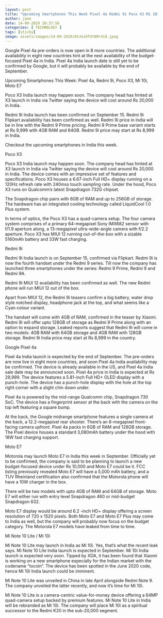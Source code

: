 ```yaml
---
layout: post
title: "Upcoming Smartphones This Week Pixel 4a Redmi 9i Poco X3 Mi 10i Moto E7"
author: jane 
date: 14-09-2020 10:37:58 
categories: [ TECHNOLOGY ] 
tags: [sticky]
image: assets/images/14-09-2020/EhJeiOfUYAMr4i8.jpeg
---
```

Google Pixel 4a pre-orders is now open in 8 more countries. The additional availability in eight new countries hint at the next availability of the budget-focused Pixel 4a in India. Pixel 4a India launch date is still yet to be confirmed by Google, but it will probably be available by the end of September.



Upcoming Smartphones This Week: Pixel 4a, Redmi 9i, Poco X3, Mi 10i, Moto E7

Poco X3 India launch may happen soon. The company head has hinted at X3 launch in India via Twitter saying the device will cost around Rs 20,000 in India.



Redmi 9i India launch has been confirmed on September 15. Redmi 9i Flipkart availability has been confirmed as well. Redmi 9i price in India will be in line with the Redmi 9 Prime pricing. Redmi 9 Prime base variant starts at Rs 9,999 with 4GB RAM and 64GB. Redmi 9i price may start at Rs 8,999 in India.



Checkout the upcoming smartphones in India this week.



Poco X3

Poco X3 India launch may happen soon. The company head has hinted at X3 launch in India via Twitter saying the device will cost around Rs 20,000 in India. The device comes with an impressive set of features and specifications. Poco X3 houses a 6.67-inch Full HD+ display running on a 120Hz refresh rate with 240mss touch sampling rate. Under the hood, Poco X3 runs on Qualcomm’s latest Snapdragon 732G chipset.



The Snapdragon chip pairs with 6GB of RAM and up to 256GB of storage. The hardware has an integrated cooling technology called LiquidCool 1.0 Plus system.



In terms of optics, the Poco X3 has a quad-camera setup. The four camera system comprises of a primary 64-megapixel Sony IMX682 sensor with f/1.9 aperture along, a 13-megapixel ultra-wide-angle camera with f/2.2 aperture. Poco X3 has MIUI 12 running out-of-the-box with a sizable 5160mAh battery and 33W fast charging.



Redmi 9i

Redmi 9i India launch is on September 15, confirmed via Flipkart. Redmi 9i is now the fourth handset under the Redmi 9 series. Till now the company has launched three smartphones under the series: Redmi 9 Prime, Redmi 9 and Redmi 9A.

Redmi 9i MIUI 12 availability has been confirmed as well. The new Redmi phone will run MIUI 12 out of the box.



Apart from MIUI 12, the Redmi 9i teasers confirm a big battery, water drop style notched display, headphone jack at the top, and what seems like a Cyan colour variant.



The handset will come with 4GB of RAM, confirmed in the teaser by Xiaomi. Redmi 9i will offer upto 128GB of storage as Redmi 9 Prime along with an option to expand storage. Leaked reports suggest that Redmi 9i will come in two models: 4GB RAM with 64GB storage and 4GB RAM with 128GB storage. Redmi 9i India price may start at Rs 8,999 in the country.



Google Pixel 4a

Pixel 4a India launch is expected by the end of September. The pre-orders are now live in eight more countries, and soon Pixel 4a India availability may be confirmed. The device is already available in the US, and Pixel 4a India sale date may be announced soon. Pixel 4a price in India is expected at Rs 29,999. The device features a 5.81-inch Full HD+ OLED display with a punch-hole. The device has a punch-hole display with the hole at the top right corner with a slight chin down under.



Pixel 4a is powered by the mid-range Qualcomm chip, Snapdragon 730 SoC. The device has a fingerprint sensor at the back with the camera on the top left featuring a square bump.



At the back, the Google midrange smartphone features a single camera at the back, a 12.2-megapixel rear shooter. There’s an 8-megapixel front-facing camera upfront. Pixel 4a packs in 6GB of RAM and 128GB storage. The Pixel device houses a standard 3,080mAh battery under the hood with 18W fast charging support.



Moto E7

Motorola may launch Moto E7 in India this week in September. Officially yet to be confirmed, the company is said to be planning to launch a new budget-focused device under Rs 10,000 and Moto E7 could be it. FCC listing previously revealed Moto E7 will have a 5,000 mAh battery, and a TUV Rheinland certification also confirmed that the Motorola phone will have a 10W charger in the box.



There will be two models with upto 4GB of RAM and 64GB of storage. Moto E7 will either run with entry level Snapdragon 460 or mid-budget Snapdragon 632.



Moto E7 display would be around 6.2 -inch HD+ display offering a screen resolution of 720 x 1520 pixels. Both Moto E7 and Moto E7 Plus may come to India as well, but the company will probably now focus on the budget category. The Motorola E7 models have leaked from time to time.



Mi Note 10 Lite / Mi 10i

Mi Note 10 Lite may launch in India as Mi 10i. Yes, that’s what the recent leak says. Mi Note 10 Lite India launch is expected in September. Mi 10i India launch is expected very soon. Tipped by XDA, it has been found that Xiaomi is working on a new smartphone especially for the Indian market with the codename “tocoin”. The device has been spotted in the June 2020 code, hence Mi 10i India launch could be imminent.



Mi Note 10 Lite was unveiled in China in late April alongside Redmi Note 9. The company unveiled the latter recently, and now it’s time for Mi 10i.



Mi Note 10 Lite is a camera-centric value-for-money device offering a 64MP quad-camera setup backed by premium features. Mi Note 10 Lite in India will be rebranded as Mi 10i. The company will place Mi 10i as a spiritual successor to the Redmi K20 in the sub-20,000 segment.